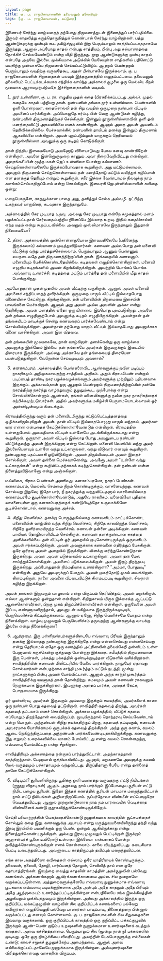 ```yaml
---
layout: page
title: கு. ப. ராஜகோபாலனின் தலைவனும் தலைவியும்
tags: [கு. ப. ராஜகோபாலன், கட்டுரை]
---
```


இணையர் சேர்ந்து வாழ்வதைத் தற்போது திருமணத்துடன் இணைத்துப் பார்ப்பதில்லை. இருவர் காதலித்து கருத்தொருமித்துக் கொண்டால் சேர்ந்து வாழ்கிறார்கள். பத்து ஆண்டுகளுக்கு முன்பும் கூட தமிழ்ச்சூழலில் இது பெரும்பாலும் சாத்தியப்படாததாகவே இருந்தது. ஆனால் அப்போது காதல் என்பது சாத்தியம், பின்பு அது கல்யாணத்தை நோக்கிச் செல்லவேண்டும் என்ற விதி இருந்தது. நூறு ஆண்டுகளுக்கு முன்பு காதல் என்பதே அறவே இல்லை. முக்கியமாக அடுக்கில் மேலேயுள்ள சாதிகளில் பதினெட்டு வயதிற்கு முன்பாகவே திருமணம் செய்யப்பட்டுவிடும். ஆணும் பெண்ணும் பெரும்பாலும் வயதிற்கு வருவதேகூட அதன் பின்பாகவே இருக்கலாம். கு. ப. ராஜகோபாலனின் சிறுகதைகள் பலவும் இத்தருணத்தில் எழுதப்பட்டவை. தலைவனும் தலைவியும் பெட்டிக்கடக்கமாக சந்திக்க வாய்ந்த அக்காலச் சூழலை ஒரு மெல்லிய கீறல் மூலமாக ஆராயமுற்படுவதே இச்சிறுகதைகளின் வடிவம்.


1. *நூர் உன்னிஸா*, கு. ப. ரா. எழுதிய முதல் கதை (பிரசுரிக்கப்பட்டது அல்ல). முதல் கதையே காதல் பற்றியது தான். நண்பனின் தங்கை நூர் உன்னிஸ்ஸா. பெண்களில் ஒளி போன்றவள். கதைசொல்லி தன் சிறு வயதில் ஒருமுறை நண்பன் வீட்டில் அவளைப் பார்க்கிறான். அப்பொழுதே ஈர்ப்பு. பின் வெகு ஆண்டுகள் கழித்து, நண்பனின் திருமணத்திற்குச் செல்கிறான். இன்னும் நூருன்னிஸ்ஸாவின் ஒளி தன் மனத்தைவிட்டு அகலவில்லை எனக் காண்கிறான். ஆனால் அதை அவன் அவளிடம் தெரிவிக்கவில்லை. பேச்சுவாக்கில் நண்பனின் தாயிடம் தனக்கு இன்னும் திருமணம் ஆகவில்லை என்கிறான். அவன் புறப்படும்முன் யாருக்கும் தெரியாமல் நூருன்னிஸ்ஸா அவனுக்கு ஒரு கடிதம் கொடுக்கிறாள். 

தான் நித்திய இளமையோடு அவனோடு விளையாடுவது போல கனவு காண்கிறேன் என்கிறாள். அவனை இன்னொருமுறை காணும் அவா நிறைவேறிவிட்டது என்கிறாள். அவுரங்கசீப்பின் மூத்த மகள் ஜெப் உன்னிஸா போன்று கல்யாணம் செய்துகொள்ளாமலேயே இருக்கப்போவதாக கூறுகிறாள். அது மட்டுமல்லாமல், அவனும் திருமணம் செய்துகொள்ளாமல் தன் மனத்தோடு மட்டும் லயித்துக் கழிப்பான் என தனக்குத் தெரியும் என்றும் கூறுகிறாள். சரீர இச்சை வேண்டாமல் நிலவுக்கு நாம் களங்கம்செய்யாதிருப்போம் என்று சொல்கிறாள். இளவரசி ஜெபுன்னிஸ்ஸாவின் கவிதை ஒன்று: 


மறைபொருளே, 
காதலுக்கான பாதை அது,
தனித்துச் செல்க அவ்வழி.
நட்பிற்கு உகந்தவர் யாருமிலர்,
கடவுளாக இருந்தாலுமே.


அக்காலத்தில் சேர முடியாத உறவு. அல்லது சேர முடியாது என்றே சமூகத்தால் மனம் பழக்கப்பட்டதால் சேர்வதைப்பற்றிய நினைப்பே இல்லாத உறவு. இதில் கதைசொல்லி எந்த மதம் என்று கூறப்படவில்லை. அவனும் முஸ்லிமாகவே இருந்தாலும் இதுதான் நிலைமையோ?



2. *திரை.* அக்காலத்தில் முன்சொன்னதுபோல இளவயதிலேயே (பதினைந்து இருக்கலாம்) கல்யாணம் முடித்துவிடுவார்கள். கணவன் அவ்வபோது தன் மனைவி வீட்டுக்கு வந்து பார்த்துச்செல்லலாம். பெரும்பாலும் ஆணும் பெண்ணும் வயதடைவதே தன் திருமணத்திற்குப்பின் தான். இக்கதையில் கணவனும் மனைவியும் பேசிக்கொண்டதேயில்லை. கடிதங்கள் எழுதிக்கொள்கிறார்கள். மனைவி எழுதிய கடிதங்களில் அவன் கிறங்கியிருக்கிறான். அவற்றில் பொங்கப் பொங்க அவ்வளவு உணர்ச்சி. கடிதத்தை மட்டும் பார்த்தே தன் மனைவியின் மீது காதல் பொங்குகிறது. 

அப்போதுதான் முதன்முதலில் அவள் வீட்டிற்கு வருகிறான். ஆனால் அவள் மனைவி அவனைச் சந்திப்பதைத் தவிர்க்கிறாள். ஒருமுறை யாரும் வீட்டில் இல்லாதபோது வீணையிசை கேட்கிறது. கிறங்குகிறான். தன் மனைவியின் திறமையை இசையின் பாவங்களை மெச்சுகிறான். ஆனால் அது அவள் அல்ல அவளின் அக்கா என்று தெரிகிறது. அவன் மனத்தில் ஏதோ ஒரு மின்னல். இப்பொது புலப்படுகிறது. அவளே தன் தங்கை எழுதினாற்போல் அவனுக்கு கடிதம் எழுதியிருக்கிறாள். அவள்தான் தன் தங்கையிடம் மாடிக்குச் சென்று கணவரைப் பார்க்கவேண்டாம் என்று சொல்லியிருக்கிறாள். அவள்தான் தற்போது யாரும் வீட்டில் இல்லாதபோது அவனுக்காக வீணை வாசிக்கிறாள். அவள் இள விதவை.

தன் தங்கையின் மூலமாகவே, தான் வாழ்கிறாள். தனக்கென்று ஒரு வாழ்க்கை அவளுக்கு இனிமேல் இல்லை. தன் தங்கையே அவர்கள் இருவருக்கும் இடையில் திரையாக இருக்கிறாள். அல்லது அக்காவே தன் தங்கையைத் திரையென பயன்படுத்துகிறாள். வேறென்ன செய்யமுடியும் அவளால்?


3. *கனகாம்பரம்.* அக்காலத்தில் பெண்களைவிட ஆண்களுக்குப் நவீன படிப்பும் நாகரிகமும் அறிமுகமாவதற்கு சாத்தியம் அதிகம். அதும் கிராமபெண் என்றால் படிப்பைத் தாண்டி நகர பழக்கவழக்கங்களும் அவர்களுக்கு முற்றிலும் புதியனவாக இருக்கும். அக்காலம்தான் ஒரு ஆணும் பெண்ணும் திருமணத்திற்குப்பின் தனியே நகரத்திற்கு நகர்ந்து வாழ்ந்துவரும் சூழலும்கூட. முற்போக்கு என்று சொல்லிக்கொள்ளும் ஆண்கள், தங்கள் மனைவிகளுக்கு நவீன நகர நாகரிகத்தைக் கற்பிக்கமுற்படுவார்கள். அதில் அவர்களுக்கு மகிழ்ச்சி பெருமையொடல்லாமல் ஓர் அன்னியூன்யமும் கிடைக்கும். 

கிராமத்திலிருந்து வரும் தன் மனைவிடமிருந்து கட்டுப்பெட்டித்தனத்தை ஒழிக்கவிரும்புகிறான் அவன். தான் வீட்டில் இல்லாதபொழுது யாரும் வந்தால், அவர்கள் யார் என்ன என்பதைக் கேட்டுக்கொள்ளவேண்டும் என்கிறான். கிராமத்தில் உள்ளதுபோல் அமைதியாக வீட்டின் உள்ளேயே அடங்கியிருக்ககூடாது என்று கூறுகிறான். ஒருநாள் அவன் வீட்டில் இல்லாத போது அவனுடைய நண்பன் வீட்டுக்குவந்து அவன் இருக்கிறானா என்று  கேட்கிறான். மனைவி வெளியில் வந்து அவர் இல்லையெனவும் உள்ளே வந்து உட்காருங்கள், வந்து விடுவார் எனவும் கூறுகிறாள். நண்பனுக்கு பதட்டமாகி ஓடுவிடுகிறான். அவன் திரும்பியவுடன் அவள் இதைச் சொல்கிறாள், அவன் தன்னை மெச்சுவானென்று. அவனோ அவள் "உள்ளே வந்து உட்காருங்கள்" என்று கூறிவிட்டதற்காகக் கடிந்துகொள்கிறான். தன் நண்பன் என்ன நினைத்துவிடுவானோ என்று அஞ்சுகிறான். 

மல்லிகை, கிராம பெண்கள் அணிவது. கனகாம்பரமோ, நகரப் பெண்கள். கனகாம்பரம், மெல்லிய செம்மை நிறம் கொண்டிருக்கும், வாசனையற்றது. கணவன் சொல்வது இதுவே; இதோ பார், நீ நகரத்துக்கு வந்துவிட்டதனால் வாசனையில்லாத கனகாம்பரமே சூடிக்கொள்ளவேண்டும், அதுவே நாகரிகம். மனைவியோ புதிதாக வாசனையுள்ள ஒரு கனகாம்பரத்தைக் கண்டுபிடித்தோ உருவாக்கியோ சூடிக்கொண்டால், கணவனுக்கு அச்சம்.


4. *சிறிது வெளிச்சம்.* தனக்கு பொருத்தமில்லாத கணவனிடம் மாட்டிக்கொண்ட மனைவியின் வாழ்வில் வந்த சிறிது வெளிச்சம், சிறிதே காலமிருந்த வெளிச்சம், சிறிதே ஒளிர்மையிருந்த வெளிச்சம். கணவன் தன்னை அடிக்கிறான். கணவன் பாலியல் தொழிலாளியிடம் செல்கிறான். கணவன் தனக்குண்டான சுகத்தை அளிக்கவில்லை. தன் வீட்டின் ஓர் அறையில் குடிகொண்டிருக்கும் ஒருவனிடம் அவள் ஈர்க்கப்படுகிறாள். அவன் அவளுக்காக கணவனை எதிர்த்துப் பேசுகிறான். ஒரே ஓரிரவு அவள் அறையில் இருக்கிறாள். விளக்கு எரிந்துகொண்டுதான் இருக்கிறது. அவள் அவன் படுக்கையில் உட்காருகிறாள். அவன் தன் மேல் சாய்த்துக்கொள்கிறான். அவளைப் படுக்கவைக்கிறான். அவள் இதழ் திறந்தபடி இருக்கிறது. அப்போதுதான் நிம்மதியாக உணர்கிறாளா? "அம்மா, போதுமடி" என்கிறாள். அதுவே அவளுக்குப் போதும். அவன் முகத்தோடு முகம் வைக்கிறான். கிளம்புகிறாள். நாளை அவனை வீட்டைவிட்டுக் கிளம்பும்படி கூறுகிறாள். சிலநாள் கழித்து இறக்கிறாள். 

அவன் தாங்கள் இருவரும் வாழலாம் என்று விருப்பம் தெரிவித்தும், அவள் மறுக்கிறாள். எல்லா ஆண்களும் ஒன்றுதான் என்கிறாள். சிறிதுகாலம் மிருக இச்சைக்கு ஆட்பட்டு ஆசைகொள்வீர்கள், பிறகு முகம் திருப்பிக்கொள்வீர்கள் என்கிறாள். ஒருவேளை அவள் இப்படி எண்ணாமலிருந்தால், அவனுடன் மகிழ்வாக இருந்திருக்கமுடியும், பெருவெளிச்சம் கிட்டியிருக்கலாம். ஆனால் ஏனோ, சிறிது வெளிச்சமே போதும் என்று நினைக்கிறாள். வாழ்வு முழுவதும் பெருவெளிச்சம் தருவதற்கு ஆண்களுக்கு லாயக்கு இல்லை என்று நினைக்கிறாளா?


5. *ஆற்றாமை.* இரு பள்ளிநண்பர்களுக்கிடையே எவ்வளவு பிரியம் இருந்தாலும் தனக்கு இல்லாதது நண்பருக்கு இருக்கிறதே என்று என்னசெய்வது என்னசெய்வது என்று தெரியாமல் ஏதோ ஒரு கணத்தில் அட்ரினலின் தலைக்கேறி தன்னிடம் உள்ள பேனாவால் சுருக்கென்று குத்துவது போன்றது இக்கதை. சமீபத்தில் திருமணமான இரு பெண்கள், பக்கத்து பக்கத்தில் ஒண்டிக்குடித்தன வீடுகளில் வசிக்கிறார்கள். சாவித்திரியின் கணவன் மிலிட்டரியில் வேலை பார்க்கிறான். நாலுபேர் ஏதாவது சொல்வார்கள் என்பதற்காக சாந்தி முகூர்த்தம் மட்டும் நடத்தி, மூன்று நாட்களுக்குப் பின்பு அவன் போய்விட்டான். ஆனால் அந்த சாந்தி முகூர்த்தம் சாவித்திரிக்கு யமனாகத் தான் தோன்றிற்று. கமலமும் அவள் கணவன் ராகவனும் நெருக்கமாக இருக்கிறார்கள். இவளுக்கு அதைப் பார்க்க, அதைக் கேட்க, பொறாமையாக இருக்கிறது. 

ஓர் முன்னிரவு, அவர்கள் இருவரும் அவ்வாறு இருக்கும் சமயத்தில், அவர்களைக் காண ஒரு நண்பன் பொது கதவைத் தட்டுகிறான். சாவித்திரி கதவைத் திறந்து, அவர்கள் கதவைத் தட்டலாம் எனச் சொல்கிறாள். அக்கால பழக்கத்தில், வீட்டுக் கதவை எப்போதும் திறந்தேதான் வைத்திருப்பர். மூடியிருந்தால் தொந்தரவு செய்யவேண்டாம் என்று பொருள். அந்நண்பன் சிறிது தயக்கதிற்குப் பிறகு, கதவைத் தட்டியதும், கணவன் அவசரமாக யோசிக்காமல் ஒருபக்கக் கதவைத் திறக்கிறான். அந்த ஒரு கணம், கமலம் ஆடை நெகிழ்ந்திருப்பதை அந்நண்பன் பார்க்கவேண்டியதாகியிருக்கிறது. கணவனுக்கு இது எதுவும் உரைக்கவில்லை. மானம் போய்விட்டது என்று கமலம் சொன்னதற்கு, எவ்வளவு போய்விட்டது என்று சீறுகிறான்.

சாவித்திரியும் அக்கணத்தை நன்றாகப் பார்த்துவிட்டாள். அதற்காகத்தான் காத்திருந்தாள். பேனாவால் குத்தியாகிவிட்டது. ஆனால், மறுகணமே அவளுக்கு கமலம் மேல் வருத்தமும் பச்சாதாபமும் வந்துவிட்டது. திருப்திதானா பேயே என்று தன்னைத் தானே கேட்டுக்கொள்கிறாள்.


6. *விடியுமா?* சூரியனிலிருந்து பூமிக்கு ஒளி பயணத்து வருவதற்கு எட்டு நிமிடங்கள் (ஐநூறு விநாடிகள்) ஆகும். அதாவது நாம் பார்க்கும் இப்போதைய சூரியன் எட்டு நிமிட பழைய சூரியன். இதோ இந்தக் கணத்தில் சூரியன் மாயமாக மறைந்துவிட்டால் நாம் எட்டு நிமிடங்கள் அறியாதிருப்போம். சூப்பர்நோவா விண்மீன் எப்பொழுதோ வெடித்துவிட்டது, ஆனால் நூற்றாண்டுகளாக நாம் நம் பார்வையில் வெடிக்காத விண்மீனைக் கண்டு குதூகலித்துக்கொண்டிருக்கிறோம். 

செய்தி பரிமாற்றத்தின் வேகத்தைக்கொண்டு நுணுக்கமாக காலத்தின் சூட்சுமத்தைச் சொல்லும் கதை இது. கணவனுக்கு அபாயம் என்று மருத்துவமனையிலிருந்து தந்தி வந்து இரவு இரயிலில் பயணிக்கும் ஒரு பெண். ஒன்றும் ஆகியிருக்காது என்று நினைத்துக்கொண்டிருக்கிறாள். அல்லது இரவு முழுவதும் பெட்டிக்குள் இருக்கும் ஹைசன்பர்க் பூனை உயிரோடு உள்ளதா இல்லையா என்பதைப் போன்று தவித்துக்கொண்டிருக்கிறாள் எனக் கொள்ளலாம். காலை விடிந்துவிட்டது. கடைசியாக பெட்டி உடைந்துவிட்டது. அவளுடைய காத்திருப்பும் தவிப்பும் மறைந்துவிட்டன.  


சங்க கால அகத்திணை கவிதைகள் எல்லாம் ஒரே மாதிரியைக் கொண்டிருக்கும். தலைவன், தலைவி, தோழி, பார்ப்பனத் தோழன், செவிலித் தாய் என ஒரே கதாபாத்திரங்கள். இவற்றை வைத்து காதலின் காமத்தின் அகச்சூழலின் பல்வேறு கணங்கள். அக்கணங்களும் ஆயிரக்கணக்கானவை அல்ல. சில துறைகளே வகுக்கப்பட்டுள்ளன. அத்துறைகளுக்குளேயே எவ்வளவு நுணுக்கமாக எவ்வளவு பூடகமாக எவ்வளவு படிமக்குறிகளாக அதே அன்பும் அதே காதலும் அதே பிரிவும் அதே ஆற்றாமையும் உணர்த்தப்பட்டிருக்கின்றன என்பதிலேயே சங்க இலக்கியத்தின் அழகியலும் முக்கியத்துவமும் இருக்கின்றன. அல்லது அக்காலத்தில் இருந்த ஒரு குறிப்பிட்ட மக்கட்குழுவின் வாழ்வின் சில குறிப்பிட்டக் கணங்களைப் பல்வேறு கவிஞர்கள் எழுதியெழுதி பல்வேறு பாணர்கள் பாடிப்பாடி, திணைத்துறை பின்னால் வகுக்கப்பட்டது எனவும் கொள்ளலாம். கு. ப. ராஜகோபாலனின் சில சிறுகதைகளை இவ்வாறு வகுக்கலாம். ஒரு குறிப்பிட்டக் காலத்தில் ஒரு குறிப்பிட்ட மக்கட்குழுவில் இருக்கும் ஆண்-பெண் குடும்ப உறவுகளின் நுணுக்கமான உணர்வுகளைக் கடத்தும் கதைகள். அவை கச்சிதத்தன்மை. பெரும்பாலும் சில (மூன்று நான்கு) பக்கங்களில் முடிவது. ஒரே ஒரு நிகழ்ச்சியை விவரிப்பது. அவற்றின் பேசுபொருளுக்கு எல்லைகள் உண்டு; காலச் சமூகச் சூழலுக்கேற்ப அமைந்தவை. ஆனால் அவை எல்லைக்குட்பட்டதாலேயே நுணுக்கமாக இருக்கின்றன. அவ்வுணர்வுகளை விரித்துக்கொள்வது வாசகரின் விருப்பம்.

